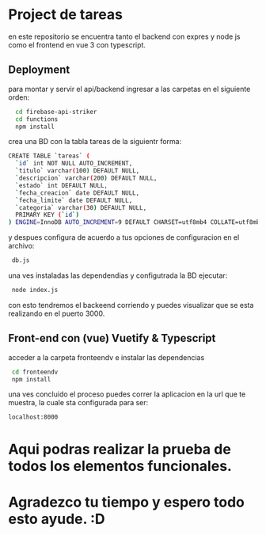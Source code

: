 
# Project de tareas

en este repositorio se encuentra tanto el backend con expres y node js como el frontend en vue 3 con typescript.




## Deployment

para montar y servir el api/backend ingresar a las carpetas en el siguiente orden:

```bash
  cd firebase-api-striker
  cd functions
  npm install 
```
crea una BD con la tabla tareas de la siguientr forma:
```bash
CREATE TABLE `tareas` (
  `id` int NOT NULL AUTO_INCREMENT,
  `titulo` varchar(100) DEFAULT NULL,
  `descripcion` varchar(200) DEFAULT NULL,
  `estado` int DEFAULT NULL,
  `fecha_creacion` date DEFAULT NULL,
  `fecha_limite` date DEFAULT NULL,
  `categoria` varchar(30) DEFAULT NULL,
  PRIMARY KEY (`id`)
) ENGINE=InnoDB AUTO_INCREMENT=9 DEFAULT CHARSET=utf8mb4 COLLATE=utf8mb4_0900_ai_ci;
```

y despues configura de acuerdo a tus opciones de configuracion en el archivo:
```bash
 db.js
 ```

una ves instaladas las dependendias y configutrada la BD
 ejecutar:

 ```bash
  node index.js
```
con esto tendremos el backeend corriendo y puedes visualizar que se esta realizando en el puerto 3000.

## Front-end con (vue) Vuetify & Typescript
acceder a la carpeta fronteendv e instalar las dependencias

 ```bash
  cd fronteendv
  npm install
```

una ves concluido el proceso puedes correr la aplicacion en la url que te muestra, la cuale sta configurada para ser:
 ```bash
 localhost:8000
```
 # Aqui podras realizar la prueba de todos los elementos funcionales.

 # Agradezco tu tiempo y espero todo esto ayude. :D 
